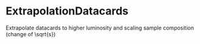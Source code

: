 ExtrapolationDatacards
======================

Extrapolate datacards to higher luminosity and scaling sample composition (change of \sqrt{s})
